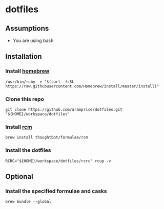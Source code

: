 # dotfiles

## Assumptions

- You are using bash

## Installation

### Install [homebrew](https://brew.sh)

```
/usr/bin/ruby -e "$(curl -fsSL https://raw.githubusercontent.com/Homebrew/install/master/install)"
```

### Clone this repo

```
git clone https://github.com/aramprice/dotfiles.git "${HOME}/workspace/dotfiles"
```

### Install [rcm](https://github.com/thoughtbot/rcm)

```
brew install thoughtbot/formulae/rcm
```

### Install the dotfiles

```
RCRC="${HOME}/workspace/dotfiles/rcrc" rcup -v
```

## Optional

### Install the specified formulae and casks

```
brew bundle --global
```
